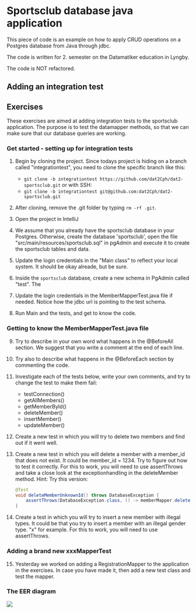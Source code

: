 # Sportsclub database java application

This piece of code is an example on how to apply CRUD operations on
a Postgres database from Java through jdbc.

The code is written for 2. semester on the Datamatiker education in Lyngby.

The code is NOT refactored.

## Adding an integration test


## Exercises

These exercises are aimed at adding integration tests to the 
sportsclub application. The purpose is to test the datamapper methods, so
that we can make sure that our database queries are working.

### Get started - setting up for integration tests

1) Begin by cloning the project. Since todays project is hiding on a branch called
   "integrationtest", you need to clone the specific branch like this: 
   - `git clone -b integrationtest https://github.com/dat2Cph/dat2-sportsclub.git` or with SSH:
   - `git clone -b integrationtest git@github.com:dat2Cph/dat2-sportsclub.git`
   
2) After cloning, remove the .git folder by typing `rm -rf .git`.
3) Open the project in IntelliJ
4) We assume that you already have the sportsclub database in your Postgres. 
   Otherwise, create the database 'sportsclub', open the file "src/main/resources/sportsclub.sql" in pgAdmin 
   and execute it to create the sportsclub tables and data.
5) Update the login credentials in the "Main class" to reflect your local system. It should be okay alreade, but be sure.
6) Inside the `sportsclub` database, create a new schema in PgAdmin called "test". The
7) Update the login credentials in the MemberMapperTest.java file if needed. Notice how the jdbc url is pointing to the test schema.
8) Run Main and the tests, and get to know the code.

### Getting to know the MemberMapperTest.java file

9) Try to describe in your own word what happens in the @BeforeAll section. We suggest
   that you write a comment at the end of each line.
10) Try also to describe what happens in the @BeforeEach section by commenting the code.
11) Investigate each of the tests below, write your own comments,
    and try to change the test to make them fail:
    - testConnection()
    - getAllMembers()
    - getMemberById()
    - deleteMember()
    - insertMember()
    - updateMember()
12) Create a new test in which you will try to delete two members
    and find out if it went well.
13) Create a new test in which you will delete a member with a 
    member_id that does not exist. It could be member_id = 1234. Try
    to figure out how to test it correctly. For this
    to work, you will need to use assertThrows and take a close
    look at the exceptionhandling in the deleteMember method.
    Hint: Try this version:

    ```java
    @Test
    void deleteMemberUnknownId() throws DatabaseException {
        assertThrows(DatabaseException.class, () -> memberMapper.deleteMember(12312));
    } 
    ```
14) Create a test in which you will try to insert a new member
    with illegal types. It could be that you try to insert a 
    member with an illegal gender type. "x" for example. For this
    to work, you will need to use assertThrows. 
    

### Adding a brand new xxxMapperTest

15) Yesterday we worked on adding a RegistrationMapper to the
    application in the exercises. In case you have made it, then
    add a new test class and test the mapper.

### The EER diagram

![](src/main/resources/sportsclub.png)
